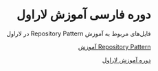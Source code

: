 <div dir="rtl">

# دوره فارسی آموزش لاراول

فایل‌های مربوط به آموزش Repository Pattern در لاراول 

[Repository Pattern آموزش](https://prct.ir/Xi6EA)

[دوره آموزش لاراول](https://percept.ir/@codefarm/collection/gplar)

</div>
